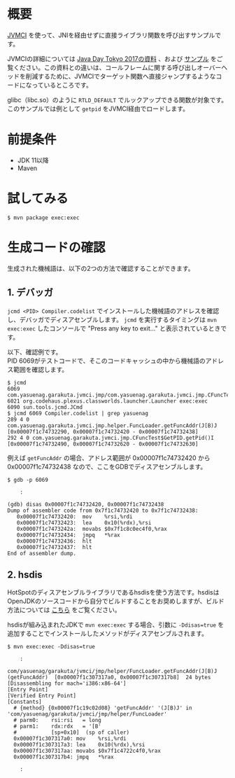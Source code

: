 # 概要

[JVMCI](https://openjdk.java.net/jeps/243) を使って、JNIを経由せずに直接ライブラリ関数を呼び出すサンプルです。

JVMCIの詳細については [Java Day Tokyo 2017の資料](https://www.slideshare.net/YaSuenag/panamajvmcijit) 、および [サンプル](https://github.com/YaSuenag/jdt-2017-examples) をご覧ください。この資料との違いは、コールフレームに関する呼び出しオーバーヘッドを削減するために、JVMCIでターゲット関数へ直接ジャンプするようなコードになっているところです。

glibc（libc.so）のように `RTLD_DEFAULT` でルックアップできる関数が対象です。このサンプルでは例として `getpid` をJVMCI経由でロードします。

# 前提条件

* JDK 11以降
* Maven

# 試してみる

```
$ mvn package exec:exec
```

# 生成コードの確認

生成された機械語は、以下の2つの方法で確認することができます。

## 1. デバッガ

`jcmd <PID> Compiler.codelist` でインストールした機械語のアドレスを確認し、デバッガでディスアセンブルします。 `jcmd` を実行するタイミングは `mvn exec:exec` したコンソールで "Press any key to exit..." と表示されているときです。

以下、確認例です。  
PID 6069がテストコードで、そこのコードキャッシュの中から機械語のアドレス範囲を確認します。

```
$ jcmd
6069 com.yasuenag.garakuta.jvmci.jmp/com.yasuenag.garakuta.jvmci.jmp.CFuncTest
6021 org.codehaus.plexus.classworlds.launcher.Launcher exec:exec
6090 sun.tools.jcmd.JCmd
$ jcmd 6069 Compiler.codelist | grep yasuenag
289 4 0 com.yasuenag.garakuta.jvmci.jmp.helper.FuncLoader.getFuncAddr(J[B)J [0x00007f1c74732290, 0x00007f1c74732420 - 0x00007f1c74732438]
292 4 0 com.yasuenag.garakuta.jvmci.jmp.CFuncTest$GetPID.getPid()I [0x00007f1c74732490, 0x00007f1c74732620 - 0x00007f1c74732630]
```

例えば `getFuncAddr` の場合、アドレス範囲が 0x00007f1c74732420 から 0x00007f1c74732438 なので、ここをGDBでディスアセンブルします。

```
$ gdb -p 6069

    :

(gdb) disas 0x00007f1c74732420, 0x00007f1c74732438
Dump of assembler code from 0x7f1c74732420 to 0x7f1c74732438:
   0x00007f1c74732420:  mov    %rsi,%rdi
   0x00007f1c74732423:  lea    0x10(%rdx),%rsi
   0x00007f1c7473242a:  movabs $0x7f1c8c0ec4f0,%rax
   0x00007f1c74732434:  jmpq   *%rax
   0x00007f1c74732436:  hlt
   0x00007f1c74732437:  hlt
End of assembler dump.
```

## 2. hsdis

HotSpotのディスアセンブルライブラリであるhsdisを使う方法です。hsdisはOpenJDKのソースコードから自分でビルドすることをお奨めしますが、ビルド方法については [こちら](https://www.slideshare.net/YaSuenag/java-9-62345544/69) をご覧ください。

hsdisが組み込まれたJDKで `mvn exec:exec` する場合、引数に `-Ddisas=true` を追加することでインストールしたメソッドがディスアセンブルされます。

```
$ mvn exec:exec -Ddisas=true

    :

com/yasuenag/garakuta/jvmci/jmp/helper/FuncLoader.getFuncAddr(J[B)J (getFuncAddr)  [0x00007f1c307317a0, 0x00007f1c307317b8]  24 bytes
[Disassembling for mach='i386:x86-64']
[Entry Point]
[Verified Entry Point]
[Constants]
  # {method} {0x00007f1c19c02d08} 'getFuncAddr' '(J[B)J' in 'com/yasuenag/garakuta/jvmci/jmp/helper/FuncLoader'
  # parm0:    rsi:rsi   = long
  # parm1:    rdx:rdx   = '[B'
  #           [sp+0x10]  (sp of caller)
  0x00007f1c307317a0: mov    %rsi,%rdi
  0x00007f1c307317a3: lea    0x10(%rdx),%rsi
  0x00007f1c307317aa: movabs $0x7f1c4722c4f0,%rax
  0x00007f1c307317b4: jmpq   *%rax

    :

```

